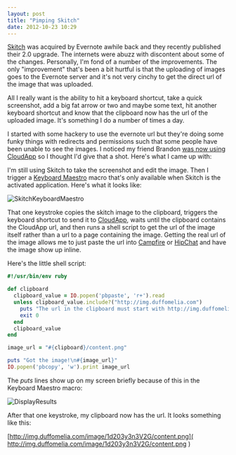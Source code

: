 ```yaml
---
layout: post
title: "Pimping Skitch"
date: 2012-10-23 10:29
---
```

[Skitch](http://skitch.com) was acquired by Evernote awhile back and they recently published their 2.0 upgrade.  The internets were abuzz with discontent about some
of the changes.  Personally, I'm fond of a number of the improvements.  The only "improvement" that's been a bit hurtful is that the uploading of images goes to the Evernote
server and it's not very cinchy to get the direct url of the image that was uploaded.

All I really want is the ability to hit a keyboard shortcut, take a quick screenshot, add a big fat arrow or two and maybe some text, hit another keyboard shortcut and know that the
clipboard now has the url of the uploaded image.  It's something I do a number of times a day.

I started with some hackery to use the evernote url but they're doing some funky things with redirects and permissions such that some people have been unable to
see the images.  I noticed my friend Brandon [was now using CloudApp](https://alpha.app.net/imathis/post/880318) so I thought I'd give that a shot.  Here's what I came
up with:

<!-- more -->
I'm still using Skitch to take the screenshot and edit the image. Then I trigger a [Keyboard Maestro](http://www.keyboardmaestro.com/main/) macro that's only
available when Skitch is the activated application.  Here's what it looks like:

![SkitchKeyboardMaestro](/files/skitch_keyboard_maestro.png)

That one keystroke copies the skitch image to the clipboard, triggers the keyboard shortcut to send it to [CloudApp](http://getcloudapp.com), waits until the
clipboard contains the CloudApp url, and then runs a shell script to get the url of the image itself rather than a url to a page containing the image.  Getting the
real url of the image allows me to just paste the url into [Campfire](http://campfirenow.com) or [HipChat](https://www.hipchat.com) and have the image show up
inline.

Here's the little shell script:

``` ruby
#!/usr/bin/env ruby

def clipboard
  clipboard_value = IO.popen('pbpaste', 'r+').read
  unless clipboard_value.include?("http://img.duffomelia.com")
    puts "The url in the clipboard must start with http://img.duffomelia.com"
    exit 0
  end
  clipboard_value
end

image_url = "#{clipboard}/content.png"

puts "Got the image!\n#{image_url}"
IO.popen('pbcopy', 'w').print image_url
```
The *puts* lines show up on my screen briefly because of this in the Keyboard Maestro macro:

![DisplayResults](/files/display_results_briefly.png)

After that one keystroke, my clipboard now has the url.  It looks something like this:

[http://img.duffomelia.com/image/1d203y3n3V2G/content.png]( http://img.duffomelia.com/image/1d203y3n3V2G/content.png )
